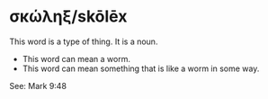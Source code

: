 # σκώληξ/skōlēx
This word is a type of thing. It is a noun. 

* This word can mean a worm.
* This word can mean something that is like a worm in some way. 

See: Mark 9:48
